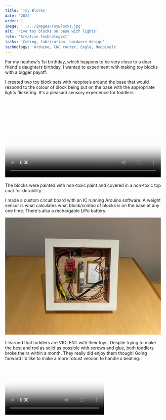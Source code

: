 ```yaml
---
title: 'Toy Blocks'
date: '2022'
order: 1
image: '../../images/ToyBlocks.jpg'
alt: 'Five toy blocks on base with lights'
role: 'Creative Technologist'
tasks: 'Coding, fabrication, hardware design'
technology: 'Arduino, CNC router, Eagle, Neopixels'
---
```


For my nephew's 1st birthday, which happens to be very close to a dear friend's daughters birthday, I wanted to experiment with making toy blocks with a bigger payoff.

I created two toy block sets with neopixels around the base that would respond to the colour of block being put on the base with the appropriate lights flickering. It's a pleasant sensory experience for toddlers.

<video width="100%" height="auto" controls poster="../../images/BlocksDemo.png">
  <source src="../../videos/BlocksDemo.webm" type="video/webm">
  <source src="../../videos/BlocksDemo.mp4" type="video/mp4">
</video>

The blocks were painted with non-toxic paint and covered in a non-toxic top coat for durability.

I made a custom circuit board with an IC running Arduino software. A weight sensor is what calculates what block/combo of blocks is on the base at any one time. There's also a rechargable LiPo battery.

![Custom circuit design in bottom of toy base](../../images/ToyBlocks_CircuitBoard.jpg)

I learned that toddlers are VIOLENT with their toys. Despite trying to make the best and rod as solid as possible with screws and glue, both toddlers broke theirs within a month. They really did enjoy them though! Going forward I'd like to make a more robust version to handle a beating.

<video width="320px" height="auto" controls poster="../../images/Toddler_And_Blocks.png">
  <source src="../../videos/Toddler_And_Blocks.webm" type="video/webm">
  <source src="../../videos/Toddler_And_Blocks.mp4" type="video/mp4">
</video>
